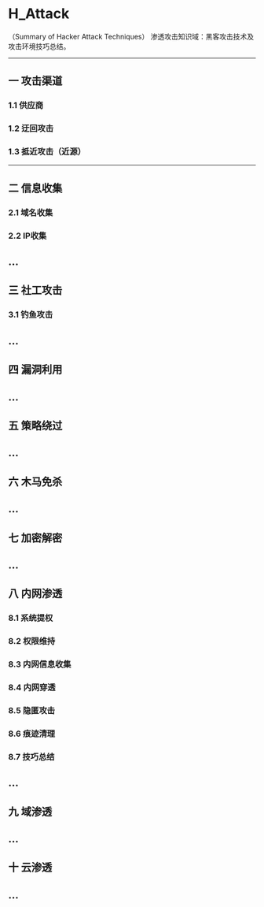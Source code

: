 # H_Attack
  （Summary of Hacker Attack Techniques）
  渗透攻击知识域：黑客攻击技术及攻击环境技巧总结。

---
## 一 攻击渠道
### 1.1 供应商
### 1.2 迂回攻击
### 1.3 抵近攻击（近源）
---
## 二 信息收集
### 2.1 域名收集
### 2.2 IP收集
...
---
## 三 社工攻击
### 3.1 钓鱼攻击
...
---
## 四 漏洞利用
...
---
## 五 策略绕过
...
---
## 六 木马免杀
...
---
## 七 加密解密
...
---
## 八 内网渗透

### 8.1 系统提权

### 8.2 权限维持

### 8.3 内网信息收集

### 8.4 内网穿透

### 8.5 隐匿攻击

### 8.6 痕迹清理

### 8.7 技巧总结
...
---
## 九 域渗透
...
---
## 十 云渗透
...
---

